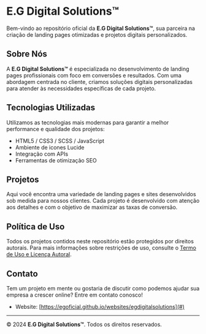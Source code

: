 # E.G Digital Solutions™

Bem-vindo ao repositório oficial da **E.G Digital Solutions™**, sua parceira na criação de landing pages otimizadas e projetos digitais personalizados.

## Sobre Nós
A **E.G Digital Solutions™** é especializada no desenvolvimento de landing pages profissionais com foco em conversões e resultados. Com uma abordagem centrada no cliente, criamos soluções digitais personalizadas para atender às necessidades específicas de cada projeto.

## Tecnologias Utilizadas
Utilizamos as tecnologias mais modernas para garantir a melhor performance e qualidade dos projetos:

- HTML5 / CSS3 / SCSS / JavaScript
- Ambiente de icones Lucide
- Integração com APIs
- Ferramentas de otimização SEO

## Projetos
Aqui você encontra uma variedade de landing pages e sites desenvolvidos sob medida para nossos clientes. Cada projeto é desenvolvido com atenção aos detalhes e com o objetivo de maximizar as taxas de conversão.

## Política de Uso
Todos os projetos contidos neste repositório estão protegidos por direitos autorais. Para mais informações sobre restrições de uso, consulte o [Termo de Uso e Licença Autoral](./LICENSE).

## Contato
Tem um projeto em mente ou gostaria de discutir como podemos ajudar sua empresa a crescer online? Entre em contato conosco!

- Website: [https://egoficial.github.io/websites/egdigitalsolutions](#)

---

© 2024 **E.G Digital Solutions™**. Todos os direitos reservados.
